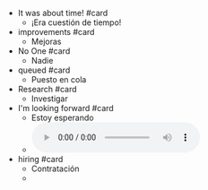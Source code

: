 - It was about time!  #card
	- ¡Era cuestión de tiempo!
- improvements #card
	- Mejoras
- No One  #card
	- Nadie
- queued #card
	- Puesto en cola
- Research #card
	- Investigar
- I'm looking forward #card
	- Estoy esperando
	-
	  <html>   <audio controls src="G:\Mi unidad\Autosync\Logmy\NewLog\Audios\1.wav"
	        style=" " >
	  </audio>
	  </html>
- hiring #card
	- Contratación
	-